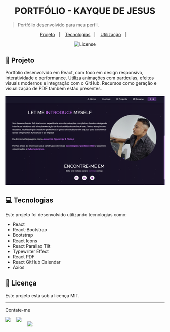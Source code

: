 <h1 align="center" style="text-align: center;">
  PORTFÓLIO - KAYQUE DE JESUS
</h1>

> Portfólio desenvolvido para meu perfil.

<p align="center">
  <a href="#project">Projeto</a>&nbsp;&nbsp;&nbsp;|&nbsp;&nbsp;&nbsp;
  <a href="#technologies">Tecnologias</a>&nbsp;&nbsp;&nbsp;|&nbsp;&nbsp;&nbsp;
  <a href="#usage">Utilização</a>&nbsp;&nbsp;&nbsp;|&nbsp;&nbsp;&nbsp;
  
</p>

<p align="center">
  <img alt="License" src="https://img.shields.io/static/v1?label=license&message=MIT&color=49AA26&labelColor=000000">
</p>

<h2 id="project">📁 Projeto</h2>

Portfólio desenvolvido em React, com foco em design responsivo, interatividade e performance. Utiliza animações com partículas, efeitos visuais modernos e integração com o GitHub. Recursos como geração e visualização de PDF também estão presentes.

![Portfólio](./public/img/portfolio.png)


<h2 id="technologies">💻 Tecnologias</h2>

Este projeto foi desenvolvido utilizando tecnologias como:

- React
- React-Bootstrap
- Bootstrap
- React Icons
- React Parallax Tilt
- Typewriter Effect
- React PDF
- React GitHub Calendar
- Axios




<h2 id="license">📝 Licença</h2>

Este projeto está sob a licença MIT.

---

Contate-me

<div style="display: flex;">
  <a href="https://www.linkedin.com/in/kayque-de-jesus-4008312b2/" target="_blank"><img src="https://img.shields.io/badge/-LinkedIn-%230077B5?style=for-the-badge&logo=linkedin&logoColor=white" style="margin-right: 2vw" target="_blank"></a>
  <a href="mailto:kayquedejesusdossantos@gmail.com"><img src="https://img.shields.io/badge/-Gmail-%23333?style=for-the-badge&logo=gmail&logoColor=white" style="margin-right: 2vw" target="_blank"></a>
  
  <a href="https://www.instagram.com/kayque.prof/" target="_blank"><img src="https://img.shields.io/badge/-Instagram-%23E4405F?style=for-the-badge&logo=instagram&logoColor=white" target="_blank"></a>
</div>
